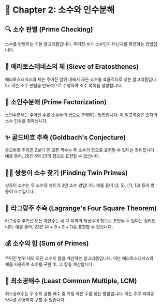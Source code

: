 # 📘 Chapter 2: 소수와 인수분해

## 🔍 소수 판별 (Prime Checking)
소수를 판별하는 기본 알고리즘입니다. 주어진 수가 소수인지 아닌지를 확인하는 방법입니다.

## 🧮 에라토스테네스의 체 (Sieve of Eratosthenes)
에라토스테네스의 체는 주어진 범위 내에서 모든 소수를 효율적으로 찾는 알고리즘입니다. 이는 소수 판별을 반복적으로 수행하여 소수 목록을 생성합니다.

## 🔢 소인수분해 (Prime Factorization)
소인수분해는 주어진 수를 소수들의 곱으로 분해하는 방법입니다. 이 알고리즘은 숫자의 소수 인수를 찾아냅니다.

## ✨ 골드바흐 추측 (Goldbach's Conjecture)
골드바흐 추측은 2보다 큰 모든 짝수는 두 소수의 합으로 표현될 수 있다는 정리입니다. 예를 들어, 28은 5와 23의 합으로 표현할 수 있습니다.

## 👯‍♂️ 쌍둥이 소수 찾기 (Finding Twin Primes)
쌍둥이 소수는 두 소수의 차이가 2인 소수 쌍입니다. 예를 들어 (3, 5), (11, 13) 등이 쌍둥이 소수입니다.

## 🧩 라그랑주 추측 (Lagrange's Four Square Theorem)
라그랑주 추측은 모든 자연수는 네 개 이하의 제곱수의 합으로 표현될 수 있다는 정리입니다. 예를 들어, 23은 \(4 + 9 + 9 + 1\)로 표현할 수 있습니다.

## 💰 소수의 합 (Sum of Primes)
주어진 범위 내의 모든 소수의 합을 계산하는 알고리즘입니다. 이는 에라토스테네스의 체를 사용하여 소수를 구한 후, 그 합을 계산합니다.

## 📏 최소공배수 (Least Common Multiple, LCM)
최소공배수는 두 수의 공통 배수 중 가장 작은 수를 찾는 방법입니다. 이는 주로 최대공약수를 사용하여 구할 수 있습니다.
